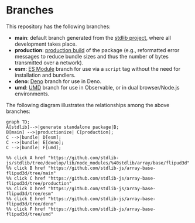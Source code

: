 <!--

@license Apache-2.0

Copyright (c) 2022 The Stdlib Authors.

Licensed under the Apache License, Version 2.0 (the "License");
you may not use this file except in compliance with the License.
You may obtain a copy of the License at

    http://www.apache.org/licenses/LICENSE-2.0

Unless required by applicable law or agreed to in writing, software
distributed under the License is distributed on an "AS IS" BASIS,
WITHOUT WARRANTIES OR CONDITIONS OF ANY KIND, either express or implied.
See the License for the specific language governing permissions and
limitations under the License.

-->

# Branches

This repository has the following branches:

-   **main**: default branch generated from the [stdlib project][stdlib-url], where all development takes place.
-   **production**: [production build][production-url] of the package (e.g., reformatted error messages to reduce bundle sizes and thus the number of bytes transmitted over a network).
-   **esm**: [ES Module][esm-url] branch for use via a `script` tag without the need for installation and bundlers.
-   **deno**: [Deno][deno-url] branch for use in Deno.
-   **umd**: [UMD][umd-url] branch for use in Observable, or in dual browser/Node.js environments.

The following diagram illustrates the relationships among the above branches:

```mermaid
graph TD;
A[stdlib]-->|generate standalone package|B;
B[main] -->|productionize| C[production];
C -->|bundle| D[esm];
C -->|bundle| E[deno];
C -->|bundle| F[umd];

%% click A href "https://github.com/stdlib-js/stdlib/tree/develop/lib/node_modules/%40stdlib/array/base/flipud3d"
%% click B href "https://github.com/stdlib-js/array-base-flipud3d/tree/main"
%% click C href "https://github.com/stdlib-js/array-base-flipud3d/tree/production"
%% click D href "https://github.com/stdlib-js/array-base-flipud3d/tree/esm"
%% click E href "https://github.com/stdlib-js/array-base-flipud3d/tree/deno"
%% click F href "https://github.com/stdlib-js/array-base-flipud3d/tree/umd"
```

[stdlib-url]: https://github.com/stdlib-js/stdlib/tree/develop/lib/node_modules/%40stdlib/array/base/flipud3d
[production-url]: https://github.com/stdlib-js/array-base-flipud3d/tree/production
[deno-url]: https://github.com/stdlib-js/array-base-flipud3d/tree/deno
[umd-url]: https://github.com/stdlib-js/array-base-flipud3d/tree/umd
[esm-url]: https://github.com/stdlib-js/array-base-flipud3d/tree/esm